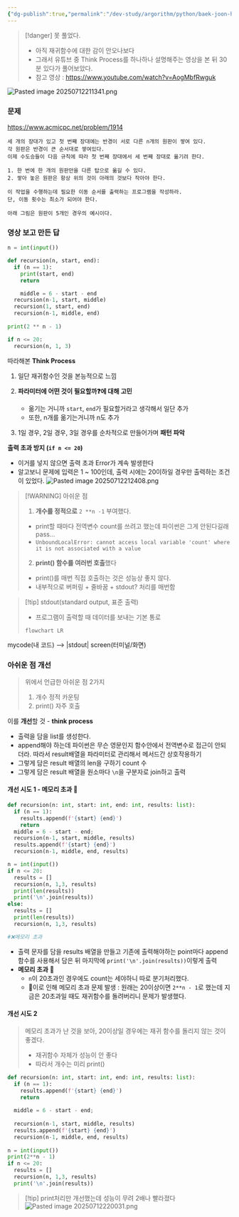 ```yaml
---
{"dg-publish":true,"permalink":"/dev-study/argorithm/python/baek-joon-hanoi-top/","noteIcon":"","created":"2025-07-12T21:11:03.021+09:00","updated":"2025-07-13T20:47:12.536+09:00"}
---
```





>[!danger] 못 풀었다. 
>- 아직 재귀함수에 대한 감이 안오나보다
>- 그래서 유튜브 중 Think Process를 하나하나 설명해주는 영상을 본 뒤 30분 있다가 풀어보았다.
>- 참고 영상 : https://www.youtube.com/watch?v=AogMbfRwguk


![Pasted image 20250712211341.png](/img/user/supporter/image/Pasted%20image%2020250712211341.png)

### 문제 
https://www.acmicpc.net/problem/1914
```plain text
세 개의 장대가 있고 첫 번째 장대에는 반경이 서로 다른 n개의 원판이 쌓여 있다. 
각 원판은 반경이 큰 순서대로 쌓여있다. 
이제 수도승들이 다음 규칙에 따라 첫 번째 장대에서 세 번째 장대로 옮기려 한다.

1. 한 번에 한 개의 원판만을 다른 탑으로 옮길 수 있다.
2. 쌓아 놓은 원판은 항상 위의 것이 아래의 것보다 작아야 한다.

이 작업을 수행하는데 필요한 이동 순서를 출력하는 프로그램을 작성하라. 
단, 이동 횟수는 최소가 되어야 한다.

아래 그림은 원판이 5개인 경우의 예시이다.
```



### 영상 보고 만든 답 

```python
n = int(input())

def recursion(n, start, end):
  if (n == 1):
    print(start, end)
    return

	middle = 6 - start - end
  recursion(n-1, start, middle)
  recursion(1, start, end)
  recursion(n-1, middle, end)
  
print(2 ** n - 1)  

if n <= 20:
  recursion(n, 1, 3)
```

따라해본 **Think Process** 
1. 일단 재귀함수인 것을 본능적으로 느낌 
2. **파라미터에 어떤 것이 필요할까❓에 대해 고민** 
	- 옮기는 거니까 `start`, `end`가 필요할거라고 생각해서 일단 추가 
	- 또한, n개를 옮기는거니까 n도 추가 
	  
3. 1일 경우, 2일 경우, 3일 경우를 순차적으로 만들어가며 **패턴 파악** 


**출력 초과 방지 (`if n <= 20`)**
- 이거를 넣지 않으면 출력 초과 Error가 계속 발생한다 
- 알고보니 문제에 입력은 1 ~ 100인데, 출력 시에는 20이하일 경우만 출력하는 조건이 있었다.
![Pasted image 20250712212408.png](/img/user/supporter/image/Pasted%20image%2020250712212408.png)


> [!WARNING] 아쉬운 점 
> 1. **개수를 정적으로** `2 **n -1` 부여했다. 
> 	- print할 때마다 전역변수 count를 쓰려고 했는데 파이썬은 그게 안된다길래 pass...
> 	- `UnboundLocalError: cannot access local variable 'count' where it is not associated with a value`
> 	  
> 2. **print() 함수를 여러번 호출**했다
> 	- print()를 매번 직접 호출하는 것은 성능상 좋지 않다.
> 	- 내부적으로 버퍼링 + 줄바꿈 + stdout? 처리를 매번함 

>[!tip] stdout(standard output, 표준 출력) 
>- 프로그램이 출력할 때 데이터를 보내는 기본 통로 
> ```mermaid
> flowchart LR
mycode(내 코드) --> |stdout| screen(터미널/화면)

### 아쉬운 점 개선 

> 위에서 언급한 아쉬운 점 2가지 
> 1. 개수 정적 카운팅
> 2. print() 자주 호출 

이를 **개선**할 것 - **think process** 
- 출력을 담을 list를 생성한다.
- append해야 하는데 파이썬은 무슨 영문인지 함수안에서 전역변수로 접근이 안되더라. 따라서 result배열을 파라미터로 관리해서 메서드간 상호작용하기 
- 그렇게 담은 result 배열의 len을 구하기 count 수 
- 그렇게 담은 result 배열을 원소마다 `\n`을 구분자로 join하고 출력 

#### 개선 시도 1 - 메모리 초과 💢
```python
def recursion(n: int, start: int, end: int, results: list):
  if (n == 1):
    results.append(f'{start} {end}')
    return
  middle = 6 - start - end;
  recursion(n-1, start, middle, results)
  results.append(f'{start} {end}')
  recursion(n-1, middle, end, results)

n = int(input())
if n <= 20:
  results = []
  recursion(n, 1,3, results)
  print(len(results))
  print('\n'.join(results))
else:  
  results = []
  print(len(results))
  recursion(n, 1,3, results)

#❌메모리 초과 
```
- 출력 문자를 담을 results 배열을 만들고 기존에 출력해야하는 point마다 append함수를 사용해서 담은 뒤 마지막에 `print('\n'.join(results))`이렇게 출력 
- **메모리 초과** 💢
	- `n`이 20초과인 경우에도 count는 세야하니 따로 분기처리했다.
	- 💢이로 인해 메모리 초과 문제 발생 : 원래는 20이상이면 `2**n - 1`로 했는데 지금은 20초과일 때도 재귀함수를 돌려버리니 문제가 발생했다.

#### 개선 시도 2 
> 메모리 초과가 난 것을 보아, 20이상일 경우에는 재귀 함수를 돌리지 않는 것이 좋겠다.
> - 재귀함수 자체가 성능이 안 좋다
> - 따라서 개수는 미리 print()

```python
def recursion(n: int, start: int, end: int, results: list):
  if (n == 1):
    results.append(f'{start} {end}')
    return
    
  middle = 6 - start - end;
  
  recursion(n-1, start, middle, results)
  results.append(f'{start} {end}')
  recursion(n-1, middle, end, results)
  
n = int(input())
print(2**n - 1)
if n <= 20:
  results = []
  recursion(n, 1,3, results)
  print('\n'.join(results))
```

>[!tip] print처리만 개선했는데 성능이 무려 2배나 빨라졌다
![Pasted image 20250712220031.png](/img/user/supporter/image/Pasted%20image%2020250712220031.png)


